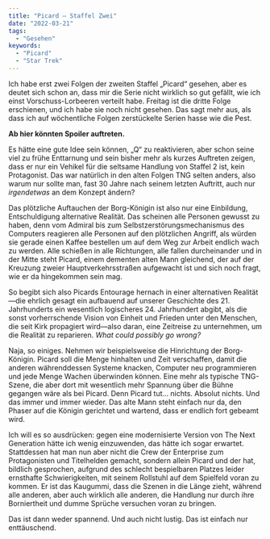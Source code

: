 ```yaml
---
title: "Picard – Staffel Zwei"
date: "2022-03-21"
tags:
  - "Gesehen"
keywords:
  - "Picard"
  - "Star Trek"
---
```


Ich habe erst zwei Folgen der zweiten Staffel „Picard“ gesehen, aber es deutet sich schon an, dass mir die Serie nicht wirklich so gut gefällt, wie ich einst Vorschuss-Lorbeeren verteilt habe. Freitag ist die dritte Folge erschienen, und ich habe sie noch nicht gesehen. Das sagt mehr aus, als dass ich auf wöchentliche Folgen zerstückelte Serien hasse wie die Pest.

**Ab hier könnten Spoiler auftreten.**

Es hätte eine gute Idee sein können, „Q“ zu reaktivieren, aber schon seine viel zu frühe Enttarnung und sein bisher mehr als kurzes Auftreten zeigen, dass er nur ein Vehikel für die seltsame Handlung von Staffel 2 ist, kein Protagonist. Das war natürlich in den alten Folgen TNG selten anders, also warum nur sollte man, fast 30 Jahre nach seinem letzten Auftritt, auch nur _irgendetwas_ an dem Konzept ändern?

Das plötzliche Auftauchen der Borg-Königin ist also nur eine Einbildung, Entschuldigung alternative Realität. Das scheinen alle Personen gewusst zu haben, denn vom Admiral bis zum Selbstzerstörungsmechanismus des Computers reagieren alle Personen auf den plötzlichen Angriff, als würden sie gerade einen Kaffee bestellen um auf dem Weg zur Arbeit endlich wach zu werden. Alle schießen in alle Richtungen, alle fallen durcheinander und in der Mitte steht Picard, einem dementen alten Mann gleichend, der auf der Kreuzung zweier Hauptverkehrsstraßen aufgewacht ist und sich noch fragt, wie er da hingekommen sein mag.

So begibt sich also Picards Entourage hernach in einer alternativen Realität—die ehrlich gesagt ein aufbauend auf unserer Geschichte des 21. Jahrhunderts ein wesentlich logischeres 24. Jahrhundert abgibt, als die sonst vorherrschende Vision von Einheit und Frieden unter den Menschen, die seit Kirk propagiert wird—also daran, eine Zeitreise zu unternehmen, um die Realität zu reparieren. _What could possibly go wrong?_

Naja, so einiges. Nehmen wir beispielsweise die Hinrichtung der Borg-Königin. Picard soll die Menge hinhalten und Zeit verschaffen, damit die anderen währenddessen Systeme knacken, Computer neu programmieren und jede Menge Wachen überwinden können. Eine mehr als typische TNG-Szene, die aber dort mit wesentlich mehr Spannung über die Bühne gegangen wäre als bei Picard. Denn Picard tut… nichts. Absolut nichts. Und das immer und immer wieder. Das alte Mann steht einfach nur da, den Phaser auf die Königin gerichtet und wartend, dass er endlich fort gebeamt wird.

Ich will es so ausdrücken: gegen eine modernisierte Version von The Next Generation hätte ich wenig einzuwenden, das hätte ich sogar erwartet. Stattdessen hat man nun aber nicht die Crew der Enterprise zum Protagonisten und Titelhelden gemacht, sondern allein Picard und der hat, bildlich gesprochen, aufgrund des schlecht bespielbaren Platzes leider ernsthafte Schwierigkeiten, mit seinem Rollstuhl auf dem Spielfeld voran zu kommen. Er ist das Kaugummi, dass die Szenen in die Länge zieht, während alle anderen, aber auch wirklich alle anderen, die Handlung nur durch ihre Borniertheit und dumme Sprüche versuchen voran zu bringen.

Das ist dann weder spannend. Und auch nicht lustig. Das ist einfach nur enttäuschend.
